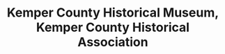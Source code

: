 ---
layout: repo
title: "Kemper County Historical Museum, Kemper County Historical Association"
id: 23811
permalink: repos/23811/
---